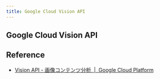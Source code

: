 ```yaml
---
title: Google Cloud Vision API
---
```


## Google Cloud Vision API


## Reference
* [Vision API - 画像コンテンツ分析  |  Google Cloud Platform](https://cloud.google.com/vision/?hl=ja)
